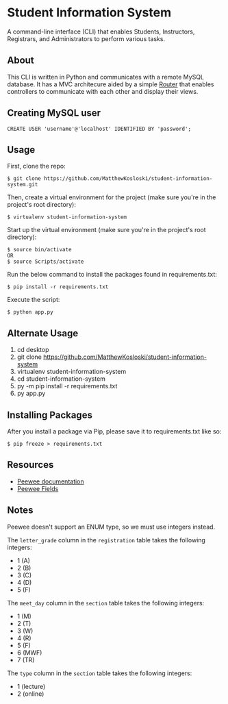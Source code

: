 # Student Information System

A command-line interface (CLI) that enables Students, Instructors, Registrars, and Administrators to perform various tasks.

## About

This CLI is written in Python and communicates with a remote MySQL database. It has a MVC architecure aided by a simple [Router](https://github.com/MatthewKosloski/student-information-system/blob/master/router.py) that enables controllers to communicate with each other and display their views.

## Creating MySQL user

```
CREATE USER 'username'@'localhost' IDENTIFIED BY 'password';
```

## Usage

First, clone the repo:

```
$ git clone https://github.com/MatthewKosloski/student-information-system.git
```

Then, create a virtual environment for the project (make sure you're in the project's root directory):

```
$ virtualenv student-information-system
```

Start up the virtual environment (make sure you're in the project's root directory):

```
$ source bin/activate
OR
$ source Scripts/activate
```

Run the below command to install the packages found in requirements.txt:

```
$ pip install -r requirements.txt
```

Execute the script:

```
$ python app.py
```

## Alternate Usage

1. cd desktop
2. git clone https://github.com/MatthewKosloski/student-information-system
3. virtualenv student-information-system
4. cd student-information-system
5. py -m pip install -r requirements.txt
6. py app.py


## Installing Packages

After you install a package via Pip, please save it to requirements.txt like so:

```
$ pip freeze > requirements.txt
```

## Resources

* [Peewee documentation](http://docs.peewee-orm.com/en/latest/peewee/quickstart.html)
* [Peewee Fields](http://docs.peewee-orm.com/en/latest/peewee/models.html#fields)

## Notes

Peewee doesn't support an ENUM type, so we must use integers instead.

The `letter_grade` column in the `registration` table takes the following integers:

* 1 (A)
* 2 (B)
* 3 (C)
* 4 (D)
* 5 (F)

The `meet_day` column in the `section` table takes the following integers:

* 1 (M)
* 2 (T)
* 3 (W)
* 4 (R)
* 5 (F)
* 6 (MWF)
* 7 (TR)

The `type` column in the `section` table takes the following integers:

* 1 (lecture)
* 2 (online)
